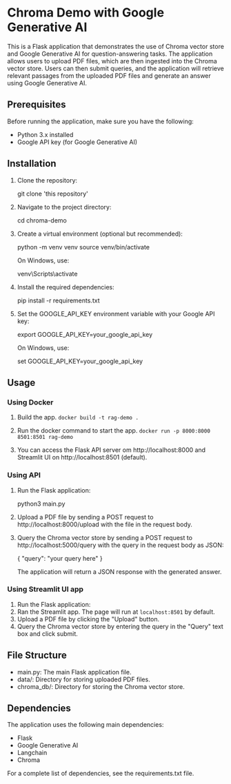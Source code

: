 # Chroma Demo with Google Generative AI

This is a Flask application that demonstrates the use of Chroma vector store and Google Generative AI for question-answering tasks. The application allows users to upload PDF files, which are then ingested into the Chroma vector store. Users can then submit queries, and the application will retrieve relevant passages from the uploaded PDF files and generate an answer using Google Generative AI.

## Prerequisites

Before running the application, make sure you have the following:
- Python 3.x installed
- Google API key (for Google Generative AI)

## Installation

1. Clone the repository:
   
   git clone 'this repository'
   

2. Navigate to the project directory:
   
   cd chroma-demo
   

3. Create a virtual environment (optional but recommended):
   
   python -m venv venv
   source venv/bin/activate
   

   On Windows, use:
   
   venv\Scripts\activate
   

4. Install the required dependencies:
   
   pip install -r requirements.txt
   

5. Set the GOOGLE_API_KEY environment variable with your Google API key:
   
   export GOOGLE_API_KEY=your_google_api_key
   

   On Windows, use:
   
   set GOOGLE_API_KEY=your_google_api_key
   

## Usage

### Using Docker
1. Build the app.
`docker build -t rag-demo .`

2. Run the docker command to start the app.
`docker run -p 8000:8000 8501:8501 rag-demo`

3. You can access the Flask API server om http://localhost:8000 and Streamlit UI on http://localhost:8501 (default).

### Using API
1. Run the Flask application:
   
   python3 main.py
   

2. Upload a PDF file by sending a POST request to http://localhost:8000/upload with the file in the request body.

3. Query the Chroma vector store by sending a POST request to http://localhost:5000/query with the query in the request body as JSON:
   
   {
       "query": "your query here"
   }
   

   The application will return a JSON response with the generated answer.

### Using Streamlit UI app
1. Run the Flask application:
2. Ran the Streamlit app. The page will run at `localhost:8501` by default.
3. Upload a PDF file by clicking the "Upload" button.
4. Query the Chroma vector store by entering the query in the "Query" text box and click submit.


## File Structure

- main.py: The main Flask application file.
- data/: Directory for storing uploaded PDF files.
- chroma_db/: Directory for storing the Chroma vector store.

## Dependencies

The application uses the following main dependencies:
- Flask
- Google Generative AI
- Langchain
- Chroma

For a complete list of dependencies, see the requirements.txt file.


